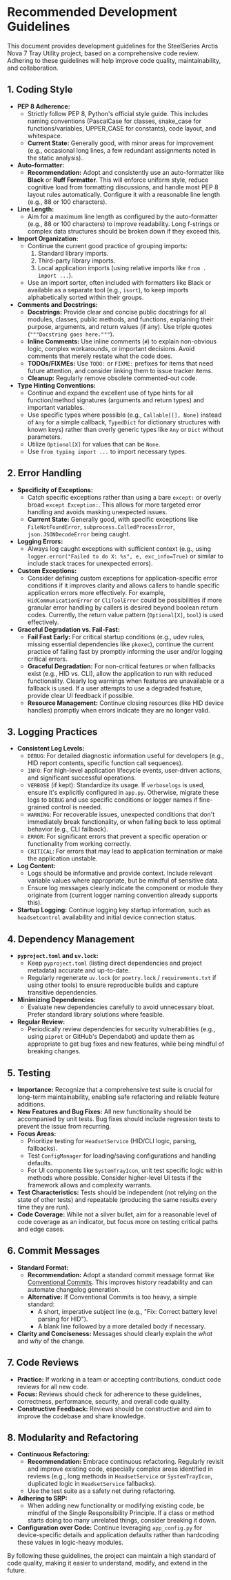 # Recommended Development Guidelines

This document provides development guidelines for the SteelSeries Arctis Nova 7 Tray Utility project, based on a comprehensive code review. Adhering to these guidelines will help improve code quality, maintainability, and collaboration.

## 1. Coding Style

*   **PEP 8 Adherence:**
    *   Strictly follow PEP 8, Python's official style guide. This includes naming conventions (PascalCase for classes, snake_case for functions/variables, UPPER_CASE for constants), code layout, and whitespace.
    *   **Current State:** Generally good, with minor areas for improvement (e.g., occasional long lines, a few redundant assignments noted in the static analysis).
*   **Auto-formatter:**
    *   **Recommendation:** Adopt and consistently use an auto-formatter like **Black** or **Ruff Formatter**. This will enforce uniform style, reduce cognitive load from formatting discussions, and handle most PEP 8 layout rules automatically. Configure it with a reasonable line length (e.g., 88 or 100 characters).
*   **Line Length:**
    *   Aim for a maximum line length as configured by the auto-formatter (e.g., 88 or 100 characters) to improve readability. Long f-strings or complex data structures should be broken down if they exceed this.
*   **Import Organization:**
    *   Continue the current good practice of grouping imports:
        1.  Standard library imports.
        2.  Third-party library imports.
        3.  Local application imports (using relative imports like `from . import ...`).
    *   Use an import sorter, often included with formatters like Black or available as a separate tool (e.g., `isort`), to keep imports alphabetically sorted within their groups.
*   **Comments and Docstrings:**
    *   **Docstrings:** Provide clear and concise public docstrings for all modules, classes, public methods, and functions, explaining their purpose, arguments, and return values (if any). Use triple quotes (`"""Docstring goes here."""`).
    *   **Inline Comments:** Use inline comments (`#`) to explain non-obvious logic, complex workarounds, or important decisions. Avoid comments that merely restate what the code does.
    *   **TODOs/FIXMEs:** Use `TODO:` or `FIXME:` prefixes for items that need future attention, and consider linking them to issue tracker items.
    *   **Cleanup:** Regularly remove obsolete commented-out code.
*   **Type Hinting Conventions:**
    *   Continue and expand the excellent use of type hints for all function/method signatures (arguments and return types) and important variables.
    *   Use specific types where possible (e.g., `Callable[[], None]` instead of `Any` for a simple callback, `TypedDict` for dictionary structures with known keys) rather than overly generic types like `Any` or `Dict` without parameters.
    *   Utilize `Optional[X]` for values that can be `None`.
    *   Use `from typing import ...` to import necessary types.

## 2. Error Handling

*   **Specificity of Exceptions:**
    *   Catch specific exceptions rather than using a bare `except:` or overly broad `except Exception:`. This allows for more targeted error handling and avoids masking unexpected issues.
    *   **Current State:** Generally good, with specific exceptions like `FileNotFoundError`, `subprocess.CalledProcessError`, `json.JSONDecodeError` being caught.
*   **Logging Errors:**
    *   Always log caught exceptions with sufficient context (e.g., using `logger.error("Failed to do X: %s", e, exc_info=True)` or similar to include stack traces for unexpected errors).
*   **Custom Exceptions:**
    *   Consider defining custom exceptions for application-specific error conditions if it improves clarity and allows callers to handle specific application errors more effectively. For example, `HidCommunicationError` or `CliToolError` could be possibilities if more granular error handling by callers is desired beyond boolean return codes. Currently, the return value pattern (`Optional[X]`, `bool`) is used effectively.
*   **Graceful Degradation vs. Fail-Fast:**
    *   **Fail Fast Early:** For critical startup conditions (e.g., udev rules, missing essential dependencies like `pkexec`), continue the current practice of failing fast by promptly informing the user and/or logging critical errors.
    *   **Graceful Degradation:** For non-critical features or when fallbacks exist (e.g., HID vs. CLI), allow the application to run with reduced functionality. Clearly log warnings when features are unavailable or a fallback is used. If a user attempts to use a degraded feature, provide clear UI feedback if possible.
    *   **Resource Management:** Continue closing resources (like HID device handles) promptly when errors indicate they are no longer valid.

## 3. Logging Practices

*   **Consistent Log Levels:**
    *   `DEBUG`: For detailed diagnostic information useful for developers (e.g., HID report contents, specific function call sequences).
    *   `INFO`: For high-level application lifecycle events, user-driven actions, and significant successful operations.
    *   `VERBOSE` (if kept): Standardize its usage. If `verboselogs` is used, ensure it's explicitly configured in `app.py`. Otherwise, migrate these logs to `DEBUG` and use specific conditions or logger names if fine-grained control is needed.
    *   `WARNING`: For recoverable issues, unexpected conditions that don't immediately break functionality, or when falling back to less optimal behavior (e.g., CLI fallback).
    *   `ERROR`: For significant errors that prevent a specific operation or functionality from working correctly.
    *   `CRITICAL`: For errors that may lead to application termination or make the application unstable.
*   **Log Content:**
    *   Logs should be informative and provide context. Include relevant variable values where appropriate, but be mindful of sensitive data.
    *   Ensure log messages clearly indicate the component or module they originate from (current logger naming convention already supports this).
*   **Startup Logging:** Continue logging key startup information, such as `headsetcontrol` availability and initial device connection status.

## 4. Dependency Management

*   **`pyproject.toml` and `uv.lock`:**
    *   Keep `pyproject.toml` (listing direct dependencies and project metadata) accurate and up-to-date.
    *   Regularly regenerate `uv.lock` (or `poetry.lock` / `requirements.txt` if using other tools) to ensure reproducible builds and capture transitive dependencies.
*   **Minimizing Dependencies:**
    *   Evaluate new dependencies carefully to avoid unnecessary bloat. Prefer standard library solutions where feasible.
*   **Regular Review:**
    *   Periodically review dependencies for security vulnerabilities (e.g., using `piprot` or GitHub's Dependabot) and update them as appropriate to get bug fixes and new features, while being mindful of breaking changes.

## 5. Testing

*   **Importance:** Recognize that a comprehensive test suite is crucial for long-term maintainability, enabling safe refactoring and reliable feature additions.
*   **New Features and Bug Fixes:** All new functionality should be accompanied by unit tests. Bug fixes should include regression tests to prevent the issue from recurring.
*   **Focus Areas:**
    *   Prioritize testing for `HeadsetService` (HID/CLI logic, parsing, fallbacks).
    *   Test `ConfigManager` for loading/saving configurations and handling defaults.
    *   For UI components like `SystemTrayIcon`, unit test specific logic within methods where possible. Consider higher-level UI tests if the framework allows and complexity warrants.
*   **Test Characteristics:** Tests should be independent (not relying on the state of other tests) and repeatable (producing the same results every time they are run).
*   **Code Coverage:** While not a silver bullet, aim for a reasonable level of code coverage as an indicator, but focus more on testing critical paths and edge cases.

## 6. Commit Messages

*   **Standard Format:**
    *   **Recommendation:** Adopt a standard commit message format like [Conventional Commits](https://www.conventionalcommits.org/). This improves history readability and can automate changelog generation.
    *   **Alternative:** If Conventional Commits is too heavy, a simple standard:
        *   A short, imperative subject line (e.g., "Fix: Correct battery level parsing for HID").
        *   A blank line followed by a more detailed body if necessary.
*   **Clarity and Conciseness:** Messages should clearly explain the *what* and *why* of the change.

## 7. Code Reviews

*   **Practice:** If working in a team or accepting contributions, conduct code reviews for all new code.
*   **Focus:** Reviews should check for adherence to these guidelines, correctness, performance, security, and overall code quality.
*   **Constructive Feedback:** Reviews should be constructive and aim to improve the codebase and share knowledge.

## 8. Modularity and Refactoring

*   **Continuous Refactoring:**
    *   **Recommendation:** Embrace continuous refactoring. Regularly revisit and improve existing code, especially complex areas identified in reviews (e.g., long methods in `HeadsetService` or `SystemTrayIcon`, duplicated logic in `HeadsetService` fallbacks).
    *   Use the test suite as a safety net during refactoring.
*   **Adhering to SRP:**
    *   When adding new functionality or modifying existing code, be mindful of the Single Responsibility Principle. If a class or method starts doing too many unrelated things, consider breaking it down.
*   **Configuration over Code:** Continue leveraging `app_config.py` for device-specific details and application defaults rather than hardcoding these values in logic-heavy modules.

By following these guidelines, the project can maintain a high standard of code quality, making it easier to understand, modify, and extend in the future.
